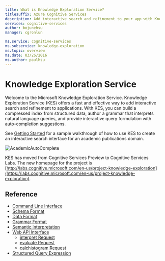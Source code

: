 ```yaml
---
title: What is Knowledge Exploration Service?
titlesuffix: Azure Cognitive Services
description: Add interactive search and refinement to your app with Knowledge Exploration Service (KES).
services: cognitive-services
author: bojunehsu
manager: cgronlun

ms.service: cognitive-services
ms.subservice: knowledge-exploration
ms.topic: overview
ms.date: 03/26/2016
ms.author: paulhsu
---
```


# Knowledge Exploration Service

Welcome to the Microsoft Knowledge Exploration Service.  Knowledge Exploration Service (KES) offers a fast and effective way to add interactive search and refinement to applications.  With KES, you can build a compressed index from structured data, author a grammar that interprets natural language queries, and provide interactive query formulation with auto-completion suggestions.

See [Getting Started](GettingStarted.md) for a sample walkthrough of how to use KES to create an interactive search interface for an academic publications domain.

![AcademicAutoComplete](AutoComplete.png)

KES has moved from Cognitive Services Preview to Cognitive Services Labs. The new homepage for the project is [http://labs.cognitive.microsoft.com/en-us/project-knowledge-exploration](https://labs.cognitive.microsoft.com/en-us/project-knowledge-exploration).

## Reference

* [Command Line Interface](CommandLine.md)
* [Schema Format](SchemaFormat.md)
* [Data Format](DataFormat.md)
* [Grammar Format](GrammarFormat.md)
* [Semantic Interpretation](SemanticInterpretation.md)
* [Web API Interface](WebAPI.md)
  * [interpret Request](interpretMethod.md)
  * [evaluate Request](evaluateMethod.md)
  * [calchistogram Request](calchistogramMethod.md)
* [Structured Query Expression](Expressions.md)

